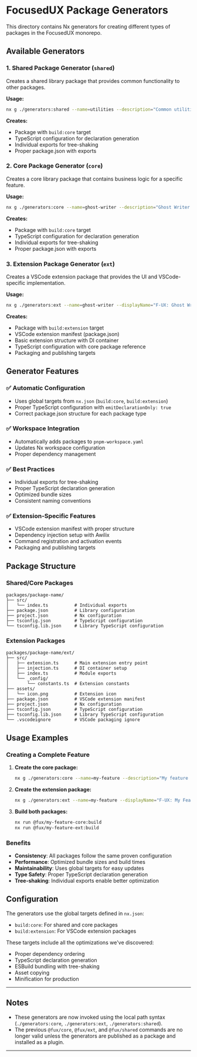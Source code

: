 # FocusedUX Package Generators

This directory contains Nx generators for creating different types of packages in the FocusedUX monorepo.

## Available Generators

### 1. Shared Package Generator (`shared`)

Creates a shared library package that provides common functionality to other packages.

**Usage:**

```bash
nx g ./generators:shared --name=utilities --description="Common utilities and services"
```

**Creates:**

- Package with `build:core` target
- TypeScript configuration for declaration generation
- Individual exports for tree-shaking
- Proper package.json with exports

### 2. Core Package Generator (`core`)

Creates a core library package that contains business logic for a specific feature.

**Usage:**

```bash
nx g ./generators:core --name=ghost-writer --description="Ghost Writer core functionality"  --directory=packages/ghost-writer
```

**Creates:**

- Package with `build:core` target
- TypeScript configuration for declaration generation
- Individual exports for tree-shaking
- Proper package.json with exports

### 3. Extension Package Generator (`ext`)

Creates a VSCode extension package that provides the UI and VSCode-specific implementation.

**Usage:**

```bash
nx g ./generators:ext --name=ghost-writer --displayName="F-UX: Ghost Writer" --description="Dynamically generate frequently used code" --corePackage=ghost-writer --directory=packages/ghost-writer
```

**Creates:**

- Package with `build:extension` target
- VSCode extension manifest (package.json)
- Basic extension structure with DI container
- TypeScript configuration with core package reference
- Packaging and publishing targets

## Generator Features

### ✅ **Automatic Configuration**

- Uses global targets from `nx.json` (`build:core`, `build:extension`)
- Proper TypeScript configuration with `emitDeclarationOnly: true`
- Correct package.json structure for each package type

### ✅ **Workspace Integration**

- Automatically adds packages to `pnpm-workspace.yaml`
- Updates Nx workspace configuration
- Proper dependency management

### ✅ **Best Practices**

- Individual exports for tree-shaking
- Proper TypeScript declaration generation
- Optimized bundle sizes
- Consistent naming conventions

### ✅ **Extension-Specific Features**

- VSCode extension manifest with proper structure
- Dependency injection setup with Awilix
- Command registration and activation events
- Packaging and publishing targets

## Package Structure

### Shared/Core Packages

```
packages/package-name/
├── src/
│   └── index.ts          # Individual exports
├── package.json          # Library configuration
├── project.json          # Nx configuration
├── tsconfig.json         # TypeScript configuration
└── tsconfig.lib.json     # Library TypeScript configuration
```

### Extension Packages

```
packages/package-name/ext/
├── src/
│   ├── extension.ts      # Main extension entry point
│   ├── injection.ts      # DI container setup
│   ├── index.ts          # Module exports
│   └── _config/
│       └── constants.ts  # Extension constants
├── assets/
│   └── icon.png          # Extension icon
├── package.json          # VSCode extension manifest
├── project.json          # Nx configuration
├── tsconfig.json         # TypeScript configuration
├── tsconfig.lib.json     # Library TypeScript configuration
└── .vscodeignore         # VSCode packaging ignore
```

## Usage Examples

### Creating a Complete Feature

1. **Create the core package:**

    ```bash
    nx g ./generators:core --name=my-feature --description="My feature core functionality"
    ```

2. **Create the extension package:**

    ```bash
    nx g ./generators:ext --name=my-feature --displayName="F-UX: My Feature" --description="My feature extension" --corePackage=my-feature
    ```

3. **Build both packages:**
    ```bash
    nx run @fux/my-feature-core:build
    nx run @fux/my-feature-ext:build
    ```

### Benefits

- **Consistency**: All packages follow the same proven configuration
- **Performance**: Optimized bundle sizes and build times
- **Maintainability**: Uses global targets for easy updates
- **Type Safety**: Proper TypeScript declaration generation
- **Tree-shaking**: Individual exports enable better optimization

## Configuration

The generators use the global targets defined in `nx.json`:

- `build:core`: For shared and core packages
- `build:extension`: For VSCode extension packages

These targets include all the optimizations we've discovered:

- Proper dependency ordering
- TypeScript declaration generation
- ESBuild bundling with tree-shaking
- Asset copying
- Minification for production

---

## Notes

- These generators are now invoked using the local path syntax (`./generators:core`, `./generators:ext`, `./generators:shared`).
- The previous `@fux/core`, `@fux/ext`, and `@fux/shared` commands are no longer valid unless the generators are published as a package and installed as a plugin.

---
